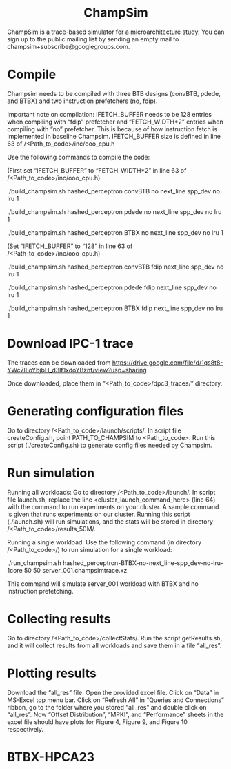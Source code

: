 <p align="center">
  <h1 align="center"> ChampSim </h1>
  <p> ChampSim is a trace-based simulator for a microarchitecture study. You can sign up to the public mailing list by sending an empty mail to champsim+subscribe@googlegroups.com. <p>
</p>


# Compile

Champsim needs to be compiled with three BTB designs (convBTB, pdede, and BTBX) and two instruction prefetchers (no, fdip).  

Important note on compilation: IFETCH_BUFFER needs to be 128 entries when compiling with “fdip” prefetcher and “FETCH_WIDTH*2” entries when compiling with “no” prefetcher. This is because of how instruction fetch is implemented in baseline Champsim. IFETCH_BUFFER size is defined in line 63 of /<Path_to_code>/inc/ooo_cpu.h 

Use the following commands to compile the code:

(First set “IFETCH_BUFFER” to “FETCH_WIDTH*2” in line 63 of /<Path_to_code>/inc/ooo_cpu.h)

./build_champsim.sh hashed_perceptron convBTB no next_line spp_dev no lru 1

./build_champsim.sh hashed_perceptron pdede no next_line spp_dev no lru 1

./build_champsim.sh hashed_perceptron BTBX no next_line spp_dev no lru 1


(Set “IFETCH_BUFFER” to “128” in line 63 of /<Path_to_code>/inc/ooo_cpu.h)

./build_champsim.sh hashed_perceptron convBTB fdip next_line spp_dev no lru 1

./build_champsim.sh hashed_perceptron pdede fdip next_line spp_dev no lru 1

./build_champsim.sh hashed_perceptron BTBX fdip next_line spp_dev no lru 1


# Download IPC-1 trace

The traces can be downloaded from https://drive.google.com/file/d/1qs8t8-YWc7lLoYbjbH_d3lf1xdoYBznf/view?usp=sharing

Once downloaded, place them in “<Path_to_code>/dpc3_traces/” directory.

# Generating configuration files

Go to directory /<Path_to_code>/launch/scripts/. In script file createConfig.sh, point PATH_TO_CHAMPSIM to <Path_to_code>. Run this script (./createConfig.sh) to generate config files needed by Champsim.

# Run simulation

Running all workloads: Go to directory /<Path_to_code>/launch/. In script file launch.sh, replace the line <cluster_launch_command_here> (line 64) with the command to run experiments on your cluster. A sample command is given that runs experiments on our cluster. Running this script (./launch.sh) will run simulations, and the stats will be stored in directory /<Path_to_code>/results_50M/.

Running a single workload: Use the following command (in directory /<Path_to_code>/) to run simulation for a single workload:

./run_champsim.sh hashed_perceptron-BTBX-no-next_line-spp_dev-no-lru-1core 50 50 server_001.champsimtrace.xz

This command will simulate server_001 workload with BTBX and no instruction prefetching.

# Collecting results

Go to directory /<Path_to_code>/collectStats/. Run the script getResults.sh, and it will collect results from all workloads and save them in a file “all_res”.

# Plotting results

Download the “all_res” file. Open the provided excel file. Click on “Data” in MS-Excel top menu bar. Click on “Refresh All” in “Queries and Connections” ribbon, go to the folder where you stored “all_res” and double click on “all_res”. Now “Offset Distribution”, “MPKI”, and “Performance” sheets in the excel file should have plots for Figure 4, Figure 9, and Figure 10 respectively. 

# BTBX-HPCA23
